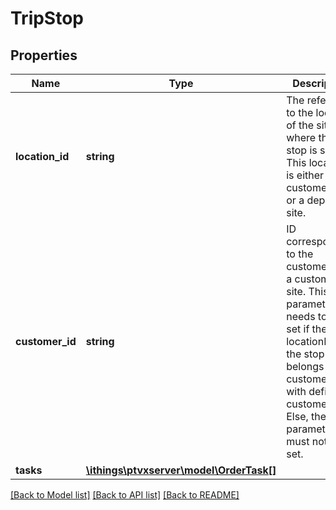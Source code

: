# TripStop

## Properties
Name | Type | Description | Notes
------------ | ------------- | ------------- | -------------
**location_id** | **string** | The reference to the location of the site where the stop is served. This location is either a customer site or a depot site. | 
**customer_id** | **string** | ID corresponding to the customerId of a customer site. This parameter needs to be set if the locationId of the stop belongs to a customer site with defined customer ID. Else, the parameter must not be set. | [optional] 
**tasks** | [**\ithings\ptvxserver\model\OrderTask[]**](OrderTask.md) |  | [optional] 

[[Back to Model list]](../../README.md#documentation-for-models) [[Back to API list]](../../README.md#documentation-for-api-endpoints) [[Back to README]](../../README.md)

